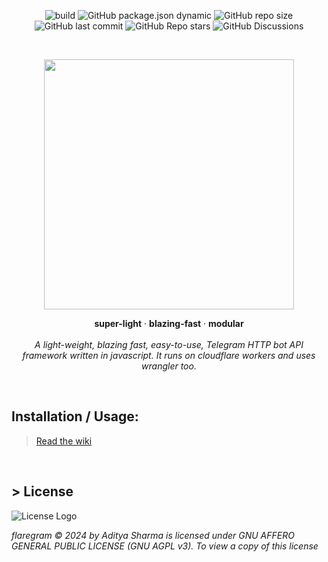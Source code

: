 

<p align=center>
<img alt="build" src="https://img.shields.io/static/v1?label=Build&message=Unstable&color=ff1743&logo=github">
<img alt="GitHub package.json dynamic" src="https://img.shields.io/github/package-json/version/adityash4rma/flaregram?color=ff1743">
<img alt="GitHub repo size" src="https://img.shields.io/github/repo-size/adityash4rma/flaregram?color=ff1743">
<img alt="GitHub last commit" src="https://img.shields.io/github/last-commit/adityash4rma/flaregram?color=ff1743">
<img alt="GitHub Repo stars" src="https://img.shields.io/github/stars/adityash4rma/flaregram">
<img alt="GitHub Discussions" src="https://img.shields.io/github/discussions/adityash4rma/flaregram?color=ff1743">
</p>
<br>

<p align = "center">
<img src="https://telegra.ph/file/32b8407ce6ba4fe9d8d8c.png" width=400 />
</p>

<!-- <h1 align="center">flaregram</h1> -->

  <p align="center">
    <b>super-light</b>
    ·
    <b>blazing-fast</b>
    ·
    <b>modular</b>
    <br><br>  
  <i>A light-weight, blazing fast, easy-to-use, Telegram HTTP bot API framework written in javascript. It runs on cloudflare workers and uses wrangler too.</i>
  </p>
</div>
<br>

## Installation / Usage:
> [Read the wiki](https://github.com/adityash4rma/flaregram/wiki)

<br>



## > License
![License Logo](https://www.gnu.org/graphics/agplv3-with-text-162x68.png)

_flaregram © 2024 by Aditya Sharma is licensed under GNU AFFERO GENERAL PUBLIC LICENSE (GNU AGPL v3). To view a copy of this license_
